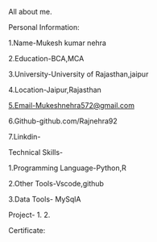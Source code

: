 All about me.

Personal Information:

  1.Name-Mukesh kumar nehra
 
  2.Education-BCA,MCA
 
  3.University-University of Rajasthan,jaipur
 
  4.Location-Jaipur,Rajasthan
 
  5.Email-Mukeshnehra572@gmail.com
 
  6.Github-github.com/Rajnehra92
 
  7.Linkdin-

Technical Skills-

  1.Programming Language-Python,R
 
  2.Other Tools-Vscode,github
 
  3.Data Tools- MySqlA

Project-
   1.
   2.


Certificate:





